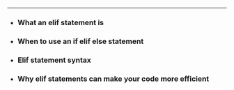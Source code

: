---
* ### What an elif statement is
* ### When to use an if elif else statement
* ### Elif statement syntax
* ### Why elif statements can make your code more efficient
